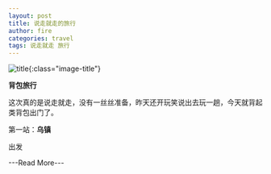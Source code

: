 ```yaml
---
layout: post
title: 说走就走的旅行
author: fire
categories: travel 
tags: 说走就走 旅行
---
```


![title](http://image.sideproject.cn/title/title_121.jpg){:class="image-title"}

**背包旅行**

这次真的是说走就走，没有一丝丝准备，昨天还开玩笑说出去玩一趟，今天就背起类背包出门了。

第一站：**乌镇**

出发

---Read More---
